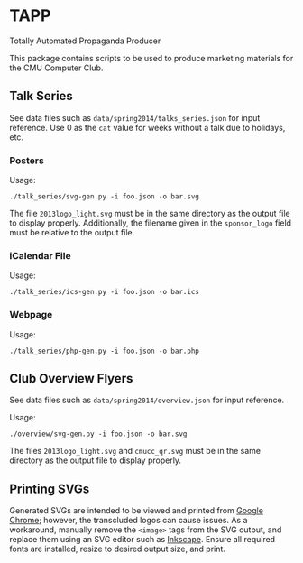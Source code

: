# TAPP
Totally Automated Propaganda Producer

This package contains scripts to be used to produce marketing materials for the
CMU Computer Club.

## Talk Series

See data files such as `data/spring2014/talks_series.json` for input reference.
Use 0 as the `cat` value for weeks without a talk due to holidays, etc.

### Posters

Usage:

    ./talk_series/svg-gen.py -i foo.json -o bar.svg

The file `2013logo_light.svg` must be in the same directory as the output file
to display properly.  Additionally, the filename given in the `sponsor_logo`
field must be relative to the output file.

### iCalendar File

Usage:

    ./talk_series/ics-gen.py -i foo.json -o bar.ics

### Webpage

Usage:

    ./talk_series/php-gen.py -i foo.json -o bar.php

## Club Overview Flyers

See data files such as `data/spring2014/overview.json` for input reference.

Usage:

    ./overview/svg-gen.py -i foo.json -o bar.svg

The files `2013logo_light.svg` and `cmucc_qr.svg` must be in the same directory
as the output file to display properly.

## Printing SVGs

Generated SVGs are intended to be viewed and printed from [Google
Chrome](https://www.google.com/chrome/browser/); however, the transcluded logos
can cause issues.  As a workaround, manually remove the `<image>` tags from the
SVG output, and replace them using an SVG editor such as
[Inkscape](http://www.inkscape.org/en/).  Ensure all required fonts are
installed, resize to desired output size, and print.

